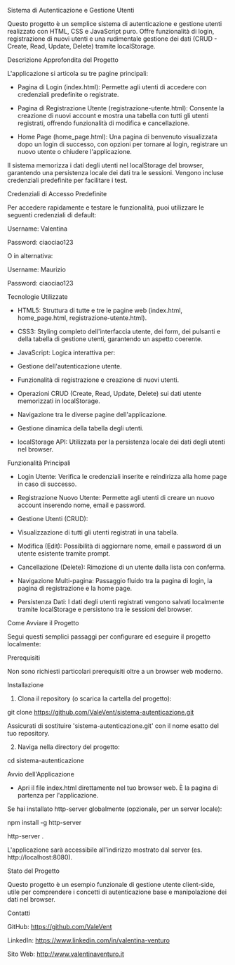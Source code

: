 Sistema di Autenticazione e Gestione Utenti

Questo progetto è un semplice sistema di autenticazione e gestione utenti realizzato con HTML, CSS e JavaScript puro. Offre funzionalità di login, registrazione di nuovi utenti e una rudimentale gestione dei dati (CRUD - Create, Read, Update, Delete) tramite localStorage.


Descrizione Approfondita del Progetto

L'applicazione si articola su tre pagine principali:

- Pagina di Login (index.html): Permette agli utenti di accedere con credenziali predefinite o registrate.

- Pagina di Registrazione Utente (registrazione-utente.html): Consente la creazione di nuovi account e mostra una tabella con tutti gli utenti registrati, offrendo funzionalità di modifica e cancellazione.

- Home Page (home_page.html): Una pagina di benvenuto visualizzata dopo un login di successo, con opzioni per tornare al login, registrare un nuovo utente o chiudere l'applicazione.


Il sistema memorizza i dati degli utenti nel localStorage del browser, garantendo una persistenza locale dei dati tra le sessioni. Vengono incluse credenziali predefinite per facilitare i test.


Credenziali di Accesso Predefinite

Per accedere rapidamente e testare le funzionalità, puoi utilizzare le seguenti credenziali di default:

Username: Valentina

Password: ciaociao123

O in alternativa:

Username: Maurizio

Password: ciaociao123


Tecnologie Utilizzate

- HTML5: Struttura di tutte e tre le pagine web (index.html, home_page.html, registrazione-utente.html).

- CSS3: Styling completo dell'interfaccia utente, dei form, dei pulsanti e della tabella di gestione utenti, garantendo un aspetto coerente.

- JavaScript: Logica interattiva per:

 - Gestione dell'autenticazione utente.

 - Funzionalità di registrazione e creazione di nuovi utenti.

 - Operazioni CRUD (Create, Read, Update, Delete) sui dati utente memorizzati in localStorage.

 - Navigazione tra le diverse pagine dell'applicazione.

 - Gestione dinamica della tabella degli utenti.

- localStorage API: Utilizzata per la persistenza locale dei dati degli utenti nel browser.


Funzionalità Principali

- Login Utente: Verifica le credenziali inserite e reindirizza alla home page in caso di successo.

- Registrazione Nuovo Utente: Permette agli utenti di creare un nuovo account inserendo nome, email e password.

- Gestione Utenti (CRUD):

 - Visualizzazione di tutti gli utenti registrati in una tabella.

 - Modifica (Edit): Possibilità di aggiornare nome, email e password di un utente esistente tramite prompt.

 - Cancellazione (Delete): Rimozione di un utente dalla lista con conferma.

- Navigazione Multi-pagina: Passaggio fluido tra la pagina di login, la pagina di registrazione e la home page.

- Persistenza Dati: I dati degli utenti registrati vengono salvati localmente tramite localStorage e persistono tra le sessioni del browser.


Come Avviare il Progetto

Segui questi semplici passaggi per configurare ed eseguire il progetto localmente:


Prerequisiti

Non sono richiesti particolari prerequisiti oltre a un browser web moderno.


Installazione

1. Clona il repository (o scarica la cartella del progetto):

git clone https://github.com/ValeVent/sistema-autenticazione.git

Assicurati di sostituire 'sistema-autenticazione.git' con il nome esatto del tuo repository.

2. Naviga nella directory del progetto:

cd sistema-autenticazione


Avvio dell'Applicazione

- Apri il file index.html direttamente nel tuo browser web. È la pagina di partenza per l'applicazione.

Se hai installato http-server globalmente (opzionale, per un server locale):

npm install -g http-server

http-server .

L'applicazione sarà accessibile all'indirizzo mostrato dal server (es. http://localhost:8080).


Stato del Progetto

Questo progetto è un esempio funzionale di gestione utente client-side, utile per comprendere i concetti di autenticazione base e manipolazione dei dati nel browser.


Contatti

GitHub: https://github.com/ValeVent

LinkedIn: https://www.linkedin.com/in/valentina-venturo

Sito Web: http://www.valentinaventuro.it
